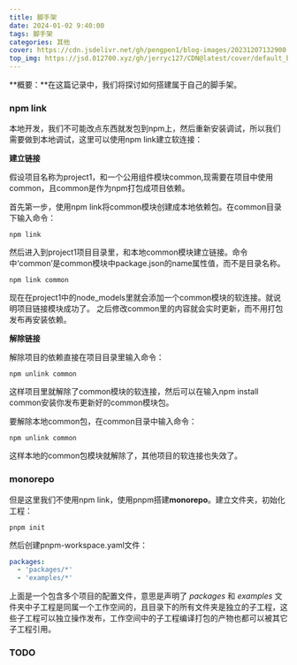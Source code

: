 ```yaml
---
title: 脚手架
date: 2024-01-02 9:40:00
tags: 脚手架
categories: 其他
cover: https://cdn.jsdelivr.net/gh/pengpen1/blog-images/20231207132900.png
top_img: https://jsd.012700.xyz/gh/jerryc127/CDN@latest/cover/default_bg.png
---
```

**概要：**在这篇记录中，我们将探讨如何搭建属于自己的脚手架。

### npm link

本地开发，我们不可能改点东西就发包到npm上，然后重新安装调试，所以我们需要做到本地调试，这里可以使用npm link建立软连接：

**建立链接**

假设项目名称为project1，和一个公用组件模块common,现需要在项目中使用common，且common是作为npm打包成项目依赖。

首先第一步，使用npm link将common模块创建成本地依赖包。在common目录下输入命令：

```shell
npm link
```

然后进入到project1项目目录里，和本地common模块建立链接。命令中‘common’是common模块中package.json的name属性值，而不是目录名称。

```shell
npm link common
```

现在在project1中的node_models里就会添加一个common模块的软连接。就说明项目链接模块成功了。
之后修改common里的内容就会实时更新，而不用打包发布再安装依赖。

**解除链接**

解除项目的依赖直接在项目目录里输入命令：

```shell
npm unlink common
```

这样项目里就解除了common模块的软连接，然后可以在输入npm install common安装你发布更新好的common模块包。

要解除本地common包，在common目录中输入命令：

```shell
npm unlink common
```

这样本地的common包模块就解除了，其他项目的软连接也失效了。



### monorepo

但是这里我们不使用npm link，使用pnpm搭建**monorepo**。建立文件夹，初始化工程：

```shell
pnpm init
```

然后创建pnpm-workspace.yaml文件：

```yaml
packages: 
  - 'packages/*' 
  - 'examples/*'
```

上面是一个包含多个项目的配置文件，意思是声明了 *packages* 和 *examples* 文件夹中子工程是同属一个工作空间的，且目录下的所有文件夹是独立的子工程，这些子工程可以独立操作发布，工作空间中的子工程编译打包的产物也都可以被其它子工程引用。



### TODO